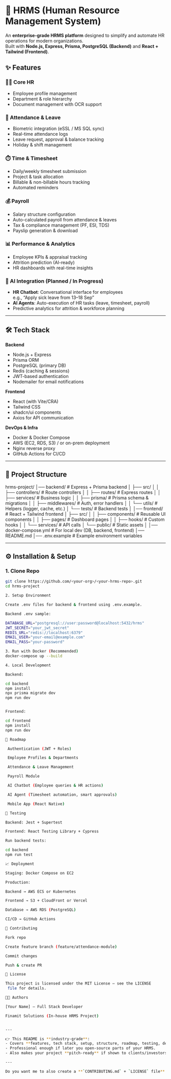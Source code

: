 # 🚀 HRMS (Human Resource Management System)

An **enterprise-grade HRMS platform** designed to simplify and automate HR operations for modern organizations.  
Built with **Node.js, Express, Prisma, PostgreSQL (Backend)** and **React + Tailwind (Frontend)**.  

## ✨ Features

### 👨‍💼 Core HR
- Employee profile management
- Department & role hierarchy
- Document management with OCR support

### 📅 Attendance & Leave
- Biometric integration (eSSL / MS SQL sync)
- Real-time attendance logs
- Leave request, approval & balance tracking
- Holiday & shift management

### ⏱️ Time & Timesheet
- Daily/weekly timesheet submission
- Project & task allocation
- Billable & non-billable hours tracking
- Automated reminders

### 💰 Payroll
- Salary structure configuration
- Auto-calculated payroll from attendance & leaves
- Tax & compliance management (PF, ESI, TDS)
- Payslip generation & download

### 📊 Performance & Analytics
- Employee KPIs & appraisal tracking
- Attrition prediction (AI-ready)
- HR dashboards with real-time insights

### 🤖 AI Integration (Planned / In Progress)
- **HR Chatbot**: Conversational interface for employees  
  e.g., “Apply sick leave from 13–18 Sep”  
- **AI Agents**: Auto-execution of HR tasks (leave, timesheet, payroll)  
- Predictive analytics for attrition & workforce planning

---

## 🛠️ Tech Stack

**Backend**
- Node.js + Express  
- Prisma ORM  
- PostgreSQL (primary DB)  
- Redis (caching & sessions)  
- JWT-based authentication  
- Nodemailer for email notifications  

**Frontend**
- React (with Vite/CRA)  
- Tailwind CSS  
- shadcn/ui components  
- Axios for API communication  

**DevOps & Infra**
- Docker & Docker Compose  
- AWS (EC2, RDS, S3) / or on-prem deployment  
- Nginx reverse proxy  
- GitHub Actions for CI/CD  

---

## 📂 Project Structure
hrms-project/
│── backend/ # Express + Prisma backend
│ ├── src/
│ │ ├── controllers/ # Route controllers
│ │ ├── routes/ # Express routes
│ │ ├── services/ # Business logic
│ │ ├── prisma/ # Prisma schema & migrations
│ │ ├── middlewares/ # Auth, error handlers
│ │ └── utils/ # Helpers (logger, cache, etc.)
│ └── tests/ # Backend tests
│
│── frontend/ # React + Tailwind frontend
│ ├── src/
│ │ ├── components/ # Reusable UI components
│ │ ├── pages/ # Dashboard pages
│ │ ├── hooks/ # Custom hooks
│ │ └── services/ # API calls
│ └── public/ # Static assets
│
│── docker-compose.yml # For local dev (DB, backend, frontend)
│── README.md
│── .env.example # Example environment variables


---

## ⚙️ Installation & Setup

### 1. Clone Repo
```bash
git clone https://github.com/<your-org>/<your-hrms-repo>.git
cd hrms-project

2. Setup Environment

Create .env files for backend & frontend using .env.example.

Backend .env sample:

DATABASE_URL="postgresql://user:password@localhost:5432/hrms"
JWT_SECRET="your_jwt_secret"
REDIS_URL="redis://localhost:6379"
EMAIL_USER="your-email@example.com"
EMAIL_PASS="your-password"

3. Run with Docker (Recommended)
docker-compose up --build

4. Local Development

Backend:

cd backend
npm install
npx prisma migrate dev
npm run dev


Frontend:

cd frontend
npm install
npm run dev

🚀 Roadmap

 Authentication (JWT + Roles)

 Employee Profiles & Departments

 Attendance & Leave Management

 Payroll Module

 AI Chatbot (Employee queries & HR actions)

 AI Agent (Timesheet automation, smart approvals)

 Mobile App (React Native)

🧪 Testing

Backend: Jest + Supertest

Frontend: React Testing Library + Cypress

Run backend tests:

cd backend
npm run test

📈 Deployment

Staging: Docker Compose on EC2

Production:

Backend → AWS ECS or Kubernetes

Frontend → S3 + CloudFront or Vercel

Database → AWS RDS (PostgreSQL)

CI/CD → GitHub Actions

🤝 Contributing

Fork repo

Create feature branch (feature/attendance-module)

Commit changes

Push & create PR

📜 License

This project is licensed under the MIT License – see the LICENSE
 file for details.

👨‍💻 Authors

[Your Name] – Full Stack Developer

Finamit Solutions (In-house HRMS Project)


---

👉 This README is **industry-grade**:  
- Covers **features, tech stack, setup, structure, roadmap, testing, deployment, contributing**.  
- Professional enough if later you open-source parts of your HRMS.  
- Also makes your project **pitch-ready** if shown to clients/investors.  

---

Do you want me to also create a **`CONTRIBUTING.md` + `LICENSE` file** (industry standard) 
